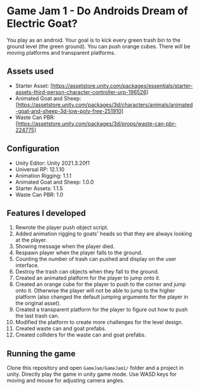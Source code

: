 # Game Jam  1 - Do Androids Dream of Electric Goat?

You play as an android. Your goal is to kick every green trash bin to the ground level (the green ground). You can push orange cubes. There will be moving platforms and transparent platforms.


## Assets used

* Starter Asset: [https://assetstore.unity.com/packages/essentials/starter-assets-third-person-character-controller-urp-196526]
* Animated Goat and Sheep: [https://assetstore.unity.com/packages/3d/characters/animals/animated-goat-and-sheep-3d-low-poly-free-251910]
* Waste Can PBR: [https://assetstore.unity.com/packages/3d/props/waste-can-pbr-224775]

## Configuration
* Unity Editor: Unity 2021.3.20f1
* Universal RP: 12.1.10
* Animation Rigging: 1.1.1
* Animated Goat and Sheep: 1.0.0
* Starter Assets: 1.1.5
* Waste Can PBR: 1.0

## Features I developed
1. Rewrote the player push object script.
2. Added animation rigging to goats' heads so that they are always looking at the player.
3. Showing message when the player died.
4. Respawn player when the player falls to the ground.
5. Counting the number of trash can pushed and display on the user interface.
6. Destroy the trash can objects when they fall to the ground.
7. Created an animated platform for the player to jump onto it.
8. Created an orange cube for the player to push to the corner and jump onto it. Otherwise the player will not be able to jump to the higher platform (also changed the default jumping arguments for the player in the original asset).
9. Created a transparent platform for the player to figure out how to push the last trash can.
10. Modified the platform to create more challenges for the level design.
11. Created waste can and goat prefabs.
12. Created colliders for the waste can and goat prefabs.

## Running the game
Clone this repository and open `GameJam/GameJam1/` folder and a project in unity. Directly play the game in unity game mode. Use WASD keys for moving and mouse for adjusting camera angles.
